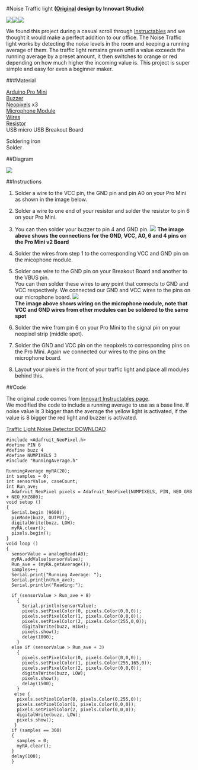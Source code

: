 #Noise Traffic light
<b>([Original](https://www.instructables.com/id/Noise-Traffic-Light-DIY-3D-Printed/) design by Innovart Studio)</b>

![](img/Green_light.jpg)![](img/Yellow_light.jpg)![](img/Red_light.jpg)


We found this project during a casual scroll through [Instructables](Instructables.com) and we thought it would make a perfect addition to our office. The Noise Traffic light works by detecting the noise levels in the room and keeping a running average of them.
The traffic light remains green until a value exceeds the running average by a preset amount, it then switches to orange or red depending on how much higher the incoming value is.
This project is super simple and easy for even a beginner maker.

###Material

  
[Arduino Pro Mini](https://www.diyelectronics.co.za/store/boards/1501-arduino-pro-mini-v2-5v16mhz-328p.html)  
[Buzzer](https://www.diyelectronics.co.za/store/audio/1804-ky-012-active-buzzer-module.html?search_query=buzzer&results=18)  
[Neopixels](https://www.diyelectronics.co.za/store/led-strips/1846-ws2812b-rgb-led-strip-30m-5vdc-ip65.html?search_query=neopixel&results=6) x3  
[Microphone Module](https://www.diyelectronics.co.za/store/audio/627-microphone-sensor-module.html?search_query=microphone&results=11)  
[Wires](https://www.diyelectronics.co.za/store/connectors-wiring/1836-wire-wrapping-wire-30awg-8-colours-280meters.html)  
[Resistor](https://www.diyelectronics.co.za/store/resistors/1567-resistor-1k-ohm-14w-5.html)   
USB micro USB Breakout Board

Soldering iron  
Solder

##Diagram

![](img/Noise_light.jpg)

##Instructions

1. Solder a wire to the VCC pin, the GND pin and pin A0 on your Pro Mini as shown in the image below.
2. Solder a wire to one end of your resistor and solder the resistor to pin 6 on your Pro Mini.
3. You can then solder your buzzer to pin 4 and GND pin.
   ![](img/Mini_layout.jpg)
   <b> The image above shows the connections for the GND, VCC, A0, 6 and 4 pins on the Pro Mini v2 Board</b>  
   
4. Solder the wires from step 1 to the corresponding VCC and GND pin on the micophone module.
5. Solder one wire to the GND pin on your Breakout Board and another to the VBUS pin.   
    You can then solder these wires to any point that connects to GND and VCC respectively. We connected our GND and VCC wires to the pins on our microphone board.
    ![](img/Microphone_layout.jpg)  
    <b> The image above shows wiring on the microphone module, note that VCC and GND wires from other modules can be soldered to the same spot</b>
    
6. Solder the wire from pin 6 on your Pro Mini to the signal pin on your neopixel strip (middle spot).
7. Solder the GND and VCC pin on the neopixels to corresponding pins on the Pro Mini. Again we connected our wires to the pins on the microphone board.
8. Layout your pixels in the front of your traffic light and place all modules behind this.

##Code

The original code comes from [Innovart Instructables page](https://www.instructables.com/id/Noise-Traffic-Light-DIY-3D-Printed/).  
We modified the code to include a running average to use as a base line.
If noise value is 3 bigger than the average the yellow light is activated, if the value is 8 bigger the red light and buzzer is activated.

[Traffic Light Noise Detector DOWNLOAD](Trafic_light_noise.ino)
~~~
#include <Adafruit_NeoPixel.h>
#define PIN 6
#define buzz 4
#define NUMPIXELS 3
#include "RunningAverage.h"

RunningAverage myRA(20);
int samples = 0;
int sensorValue, caseCount;
int Run_ave;
  Adafruit_NeoPixel pixels = Adafruit_NeoPixel(NUMPIXELS, PIN, NEO_GRB + NEO_KHZ800);
void setup () 
{
  Serial.begin (9600);
  pinMode(buzz, OUTPUT);
  digitalWrite(buzz, LOW);
  myRA.clear();
  pixels.begin();
}
void loop () 
{
  sensorValue = analogRead(A0);
  myRA.addValue(sensorValue);
  Run_ave = (myRA.getAverage());
  samples++;
  Serial.print("Running Average: ");
  Serial.println(Run_ave);
  Serial.println("Reading:");

  if (sensorValue > Run_ave + 8)
    {
      Serial.println(sensorValue);
      pixels.setPixelColor(0, pixels.Color(0,0,0));
      pixels.setPixelColor(1, pixels.Color(0,0,0));
      pixels.setPixelColor(2, pixels.Color(255,0,0));
      digitalWrite(buzz, HIGH);
      pixels.show();
      delay(1000);
    }
  else if (sensorValue > Run_ave + 3)
    {
      pixels.setPixelColor(0, pixels.Color(0,0,0));
      pixels.setPixelColor(1, pixels.Color(255,165,0));
      pixels.setPixelColor(2, pixels.Color(0,0,0));
      digitalWrite(buzz, LOW);
      pixels.show();
      delay(1500);
    }
   else {
    pixels.setPixelColor(0, pixels.Color(0,255,0));
    pixels.setPixelColor(1, pixels.Color(0,0,0));
    pixels.setPixelColor(2, pixels.Color(0,0,0));
    digitalWrite(buzz, LOW);
    pixels.show();
   }
  if (samples == 300)
  {
    samples = 0;
    myRA.clear();
  }
  delay(100);
  }
~~~